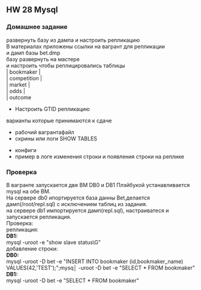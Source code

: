 ## HW 28 Mysql   
### Домашнее задание  
развернуть базу из дампа и настроить репликацию  
В материалах приложены ссылки на вагрант для репликации  
и дамп базы bet.dmp  
базу развернуть на мастере  
и настроить чтобы реплицировались таблицы  
| bookmaker |  
| competition |  
| market |  
| odds |  
| outcome 

* Настроить GTID репликацию  

варианты которые принимаются к сдаче  
- рабочий вагрантафайл  
- скрины или логи SHOW TABLES  
* конфиги  
* пример в логе изменения строки и появления строки на реплике  

### Проверка
В вагранте запускается две ВМ DB0 и DB1
Плэйбукой устанавливается mysql на обе ВМ.  
На сервере db0 ипортируется база данны Bet,делается дамп(/root/repl.sql) с исключением таблиц из задания.  
на сервере db1 импортируется дамп(repl.sql), настраиватеся и запускается репликация.  
Проверка:  
репликация:  
**DB1:**    
mysql -uroot -e "show slave status\G"   
добавление строки:  
**DB0:**  
mysql -uroot -D bet -e "INSERT INTO bookmaker (id,bookmaker_name) VALUES(42,'TEST');";mysq│
 -uroot -D bet -e "SELECT * FROM bookmaker"   
**DB1:**  
mysql -uroot -D bet -e "SELECT * FROM bookmaker"   